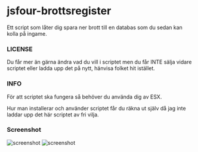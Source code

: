 # jsfour-brottsregister
Ett script som låter dig spara ner brott till en databas som du sedan kan kolla på ingame.

### LICENSE
Du får mer än gärna ändra vad du vill i scriptet men du får INTE sälja vidare scriptet eller ladda upp det på nytt, hänvisa folket hit istället.

### INFO
För att scriptet ska fungera så behöver du använda dig av ESX.

Hur man installerar och använder scriptet får du räkna ut själv då jag inte laddar upp det här scriptet av fri vilja.

### Screenshot
![screenshot](https://i.imgur.com/6Cp2DHt.png)
![screenshot](https://i.imgur.com/OGsMx81.png)
